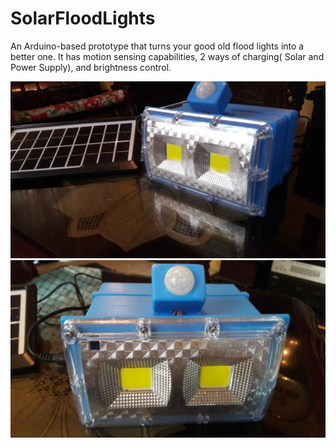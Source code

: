 # SolarFloodLights
An Arduino-based prototype that turns your good old flood lights into a better one. It has motion sensing capabilities, 2 ways of charging( Solar and Power Supply), and brightness control.

![Alt text](img/20190417_095307.jpg?raw=true "Whole System")
![Alt text](img/20190417_095324.jpg?raw=true "Just floodlights")
